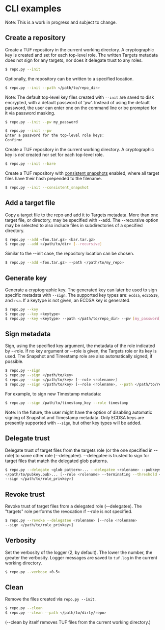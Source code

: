 # CLI examples #

Note: This is a work in progress and subject to change.

## Create a repository ##

Create a TUF repository in the current working directory.  A cryptographic key
is created and set for each top-level role.  The written Targets metadata does
not sign for any targets, nor does it delegate trust to any roles.

```Bash
$ repo.py --init
```

Optionally, the repository can be written to a specified location.
```Bash
$ repo.py --init --path </path/to/repo_dir>
```

Note:  The default top-level key files created with `--init` are saved to disk
encrypted, with a default password of 'pw'.  Instead of using the default
password, the user can enter one on the command line or be prompted
for it via password masking.
```Bash
$ repo.py --init --pw my_password
```

```Bash
$ repo.py --init --pw
Enter a password for the top-level role keys:
Confirm:
```


Create a TUF repository in the current working directory.  A cryptographic key
is *not* created nor set for each top-level role.
```Bash
$ repo.py --init --bare
```



Create a TUF repository with [consistent
snapshots](https://github.com/theupdateframework/specification/blob/master/tuf-spec.md#7-consistent-snapshots)
enabled, where all target files have their hash prepended to the filename.
```Bash
$ repo.py --init --consistent_snapshot
```



## Add a target file ##

Copy a target file to the repo and add it to Targets metadata.  More than one
target file, or directory, may be specified with --add.  The --recursive option
may be selected to also include files in subdirectories of a specified
directory.
```Bash
$ repo.py --add <foo.tar.gz> <bar.tar.gz>
$ repo.py --add </path/to/dir> [--recursive]
```

Similar to the --init case, the repository location can be chosen.
```Bash
$ repo.py --add <foo.tar.gz> --path </path/to/my_repo>
```



## Generate key ##
Generate a cryptographic key.  The generated key can later be used to sign
specific metadata with `--sign`.  The supported key types are: `ecdsa`,
`ed25519`, and `rsa`.  If a keytype is not given, an ECDSA key is generated.
```Bash
$ repo.py --key
$ repo.py --key <keytype>
$ repo.py --key <keytype> --path </path/to/repo_dir> --pw [my_password], --filename <key_filename>
```



## Sign metadata ##
Sign, using the specified key argument, the metadata of the role indicated by
--role.  If no key argument or --role is given, the Targets role or its key is
used.  The Snapshot and Timestamp role are also automatically signed, if
possible.
```Bash
$ repo.py --sign
$ repo.py --sign </path/to/key>
$ repo.py --sign </path/to/key> [--role <rolename>]
$ repo.py --sign </path/to/key> [--role <rolename>, --path </path/to/repo>]
```

For example, to sign new Timestamp metadata:
```Bash
$ repo.py --sign /path/to/timestamp_key --role timestamp
```

Note: In the future, the user might have the option of disabling automatic
signing of Snapshot and Timestamp metadata.  Only ECDSA keys are
presently supported with `--sign`, but other key types will be added.



## Delegate trust ##

Delegate trust of target files from the targets role (or the one specified
in --role) to some other role (--delegatee).  --delegatee is trusted to
sign for target files that match the delegated glob patterns.
```Bash
$ repo.py --delegate <glob pattern>... --delegatee <rolename> --pubkeys
</path/to/pubkey.pub>... [--role <rolename> --terminating --threshold <X>
--sign </path/to/role_privkey>]
```



## Revoke trust ##

Revoke trust of target files from a delegated role (--delegatee).  The
"targets" role performs the revocation if --role is not specified.
```Bash
$ repo.py --revoke --delegatee <rolename> [--role <rolename>
--sign </path/to/role_privkey>]
```



## Verbosity ##

Set the verbosity of the logger (2, by default).  The lower the number, the
greater the verbosity.  Logger messages are saved to `tuf.log` in the current
working directory.
```Bash
$ repo.py --verbose <0-5>
```



## Clean ##

Remove the files created via `repo.py --init`.
```Bash
$ repo.py --clean
$ repo.py --clean --path </path/to/dirty/repo>
```
(--clean by itself removes TUF files from the current working directory.)
